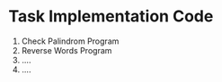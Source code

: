 # Task Implementation Code

01.  Check Palindrom Program
02.  Reverse Words Program
03.  ....
04.  ....
